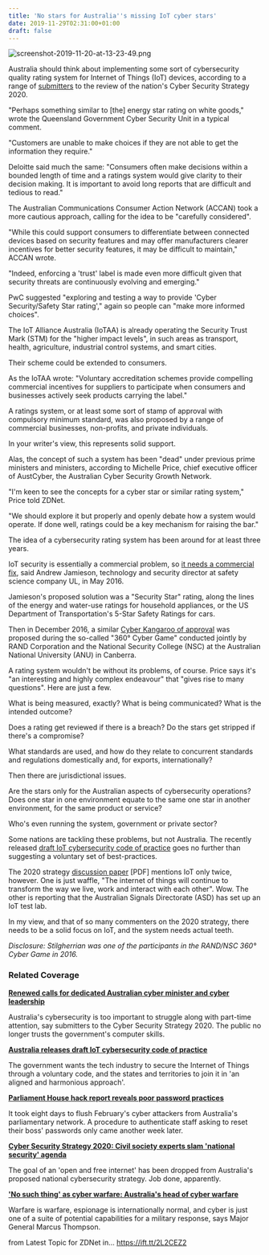 ```yaml
---
title: 'No stars for Australia''s missing IoT cyber stars'
date: 2019-11-29T02:31:00+01:00
draft: false
---
```


![screenshot-2019-11-20-at-13-23-49.png](https://zdnet4.cbsistatic.com/hub/i/2019/11/20/b42aa021-90ac-43be-a1d9-65e1fbf4829f/41800a59c92f471122549acfa1c34cbc/screenshot-2019-11-20-at-13-23-49.png)

Australia should think about implementing some sort of cybersecurity quality rating system for Internet of Things (IoT) devices, according to a range of [submitters](https://www.homeaffairs.gov.au/reports-and-publications/submissions-and-discussion-papers/cyber-security-strategy-2020) to the review of the nation's Cyber Security Strategy 2020.

"Perhaps something similar to \[the\] energy star rating on white goods," wrote the Queensland Government Cyber Security Unit in a typical comment.

"Customers are unable to make choices if they are not able to get the information they require."

Deloitte said much the same: "Consumers often make decisions within a bounded length of time and a ratings system would give clarity to their decision making. It is important to avoid long reports that are difficult and tedious to read."

The Australian Communications Consumer Action Network (ACCAN) took a more cautious approach, calling for the idea to be "carefully considered".

"While this could support consumers to differentiate between connected devices based on security features and may offer manufacturers clearer incentives for better security features, it may be difficult to maintain," ACCAN wrote.

"Indeed, enforcing a 'trust' label is made even more difficult given that security threats are continuously evolving and emerging."

PwC suggested "exploring and testing a way to provide 'Cyber Security/Safety Star rating'," again so people can "make more informed choices".

The IoT Alliance Australia (IoTAA) is already operating the Security Trust Mark (STM) for the "higher impact levels", in such areas as transport, health, agriculture, industrial control systems, and smart cities.

Their scheme could be extended to consumers.

As the IoTAA wrote: "Voluntary accreditation schemes provide compelling commercial incentives for suppliers to participate when consumers and businesses actively seek products carrying the label."

A ratings system, or at least some sort of stamp of approval with compulsory minimum standard, was also proposed by a range of commercial businesses, non-profits, and private individuals.

In your writer's view, this represents solid support.

Alas, the concept of such a system has been "dead" under previous prime ministers and ministers, according to Michelle Price, chief executive officer of AustCyber, the Australian Cyber Security Growth Network.

"I'm keen to see the concepts for a cyber star or similar rating system," Price told ZDNet.

"We should explore it but properly and openly debate how a system would operate. If done well, ratings could be a key mechanism for raising the bar."

The idea of a cybersecurity rating system has been around for at least three years.

IoT security is essentially a commercial problem, so [it needs a commercial fix](https://www.zdnet.com/article/no-stars-for-internet-of-things-security/), said Andrew Jamieson, technology and security director at safety science company UL, in May 2016.

Jamieson's proposed solution was a "Security Star" rating, along the lines of the energy and water-use ratings for household appliances, or the US Department of Transportation's 5-Star Safety Ratings for cars.

Then in December 2016, a similar [Cyber Kangaroo of approval](https://www.zdnet.com/article/how-the-cyber-kangaroo-can-help-defend-the-internet-of-things/) was proposed during the so-called "360° Cyber Game" conducted jointly by RAND Corporation and the National Security College (NSC) at the Australian National University (ANU) in Canberra.

A rating system wouldn't be without its problems, of course. Price says it's "an interesting and highly complex endeavour" that "gives rise to many questions". Here are just a few.

What is being measured, exactly? What is being communicated? What is the intended outcome?

Does a rating get reviewed if there is a breach? Do the stars get stripped if there's a compromise?

What standards are used, and how do they relate to concurrent standards and regulations domestically and, for exports, internationally?

Then there are jurisdictional issues.

Are the stars only for the Australian aspects of cybersecurity operations? Does one star in one environment equate to the same one star in another environment, for the same product or service?

Who's even running the system, government or private sector?

Some nations are tackling these problems, but not Australia. The recently released [draft IoT cybersecurity code of practice](https://www.zdnet.com/article/australia-releases-draft-iot-cybersecurity-code-of-practice/) goes no further than suggesting a voluntary set of best-practices.

The 2020 strategy [discussion paper](https://www.homeaffairs.gov.au/reports-and-pubs/files/cyber-security-strategy-2020-discussion-paper.pdf) \[PDF\] mentions IoT only twice, however. One is just waffle, "The internet of things will continue to transform the way we live, work and interact with each other". Wow. The other is reporting that the Australian Signals Directorate (ASD) has set up an IoT test lab.

In my view, and that of so many commenters on the 2020 strategy, there needs to be a solid focus on IoT, and the system needs actual teeth.

_Disclosure: Stilgherrian was one of the participants in the RAND/NSC 360° Cyber Game in 2016._

### Related Coverage

**[Renewed calls for dedicated Australian cyber minister and cyber leadership](https://www.zdnet.com/article/renewed-calls-for-dedicated-australian-cyber-minister-and-cyber-leadership/)**

Australia's cybersecurity is too important to struggle along with part-time attention, say submitters to the Cyber Security Strategy 2020. The public no longer trusts the government's computer skills.

**[Australia releases draft IoT cybersecurity code of practice](https://www.zdnet.com/article/australia-releases-draft-iot-cybersecurity-code-of-practice/)**

The government wants the tech industry to secure the Internet of Things through a voluntary code, and the states and territories to join it in 'an aligned and harmonious approach'.

**[Parliament House hack report reveals poor password practices](https://www.zdnet.com/article/parliament-house-hack-report-reveals-poor-password-practices/)**

It took eight days to flush February's cyber attackers from Australia's parliamentary network. A procedure to authenticate staff asking to reset their boss' passwords only came another week later.

**[Cyber Security Strategy 2020: Civil society experts slam 'national security' agenda](https://www.zdnet.com/article/cyber-security-strategy-2020-civil-society-experts-slam-national-security-agenda/)**

The goal of an 'open and free internet' has been dropped from Australia's proposed national cybersecurity strategy. Job done, apparently.

**['No such thing' as cyber warfare: Australia's head of cyber warfare](https://www.zdnet.com/article/no-such-thing-as-cyber-warfare-australias-head-of-cyber-warfare/)**

Warfare is warfare, espionage is internationally normal, and cyber is just one of a suite of potential capabilities for a military response, says Major General Marcus Thompson.

  
  
from Latest Topic for ZDNet in... https://ift.tt/2L2CEZ2